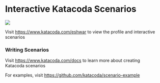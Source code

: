 # Interactive Katacoda Scenarios

[![](http://shields.katacoda.com/katacoda/eshwar/count.svg)](https://www.katacoda.com/eshwar "Get your profile on Katacoda.com")

Visit https://www.katacoda.com/eshwar to view the profile and interactive scenarios

### Writing Scenarios
Visit https://www.katacoda.com/docs to learn more about creating Katacoda scenarios

For examples, visit https://github.com/katacoda/scenario-example

